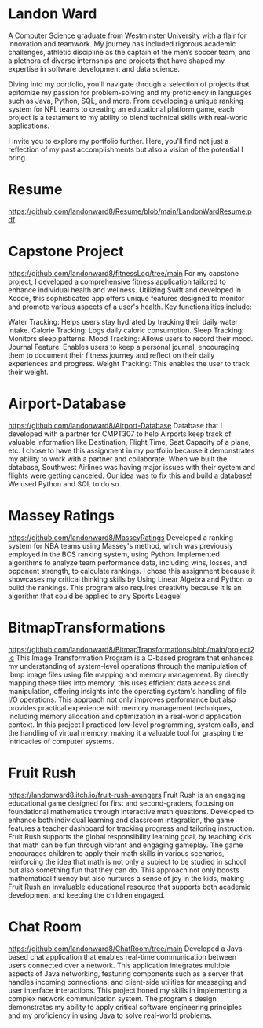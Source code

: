# Landon Ward
A Computer Science graduate from Westminster University with a flair for innovation and teamwork. My journey has included rigorous academic challenges, athletic discipline as the captain of the men’s soccer team, and a plethora of diverse internships and projects that have shaped my expertise in software development and data science.

Diving into my portfolio, you'll navigate through a selection of projects that epitomize my passion for problem-solving and my proficiency in languages such as Java, Python, SQL, and more. From developing a unique ranking system for NFL teams to creating an educational platform game, each project is a testament to my ability to blend technical skills with real-world applications.

I invite you to explore my portfolio further. Here, you'll find not just a reflection of my past accomplishments but also a vision of the potential I bring.

# Resume
https://github.com/landonward8/Resume/blob/main/LandonWardResume.pdf

# Capstone Project 
https://github.com/landonward8/fitnessLog/tree/main
For my capstone project, I developed a comprehensive fitness application tailored to enhance individual health and wellness. Utilizing Swift and developed in Xcode, this sophisticated app offers unique features designed to monitor and promote various aspects of a user's health. Key functionalities include:

Water Tracking: Helps users stay hydrated by tracking their daily water intake. Calorie Tracking: Logs daily caloric consumption. Sleep Tracking: Monitors sleep patterns. Mood Tracking: Allows users to record their mood. Journal Feature: Enables users to keep a personal journal, encouraging them to document their fitness journey and reflect on their daily experiences and progress. Weight Tracking: This enables the user to track their weight.

# Airport-Database
https://github.com/landonward8/Airport-Database
Database that I developed with a partner for CMPT307 to help Airports keep track of valuable information like Destination, Flight Time, Seat Capacity of a plane, etc. I chose to have this assignment in my portfolio because it demonstrates my ability to work with a partner and collaborate. When we built the database, Southwest Airlines was having major issues with their system and flights were getting canceled. Our idea was to fix this and build a database! We used Python and SQL to do so. 

# Massey Ratings
https://github.com/landonward8/MasseyRatings
Developed a ranking system for NBA teams using Massey's method, which was previously employed in the BCS ranking system, using Python. Implemented algorithms to analyze team performance data, including wins, losses, and opponent strength, to calculate rankings. I chose this assignment because it showcases my critical thinking skills by Using Linear Algebra and Python to build the rankings. This program also requires creativity because it is an algorithm that could be applied to any Sports League!

# BitmapTransformations
https://github.com/landonward8/BitmapTransformations/blob/main/project2.c
This Image Transformation Program is a C-based program that enhances my understanding of system-level operations through the manipulation of .bmp image files using file mapping and memory management. By directly mapping these files into memory, this uses efficient data access and manipulation, offering insights into the operating system's handling of file I/O operations. This approach not only improves performance but also provides practical experience with memory management techniques, including memory allocation and optimization in a real-world application context.  In this project I practiced low-level programming, system calls, and the handling of virtual memory, making it a valuable tool for grasping the intricacies of computer systems.

# Fruit Rush
https://landonward8.itch.io/fruit-rush-avengers 
Fruit Rush is an engaging educational game designed for first and second-graders, focusing on foundational mathematics through interactive math questions. Developed to enhance both individual learning and classroom integration, the game features a teacher dashboard for tracking progress and tailoring instruction. Fruit Rush supports the global responsibility learning goal, by teaching kids that math can be fun through vibrant and engaging gameplay. The game encourages children to apply their math skills in various scenarios, reinforcing the idea that math is not only a subject to be studied in school but also something fun that they can do. This approach not only boosts mathematical fluency but also nurtures a sense of joy in the kids, making Fruit Rush an invaluable educational resource that supports both academic development and keeping the children engaged.

# Chat Room
https://github.com/landonward8/ChatRoom/tree/main
Developed a Java-based chat application that enables real-time communication between users connected over a network. This application integrates multiple aspects of Java networking, featuring components such as a server that handles incoming connections, and client-side utilities for messaging and user interface interactions. This project honed my skills in implementing a complex network communication system. The program's design demonstrates my ability to apply critical software engineering principles and my proficiency in using Java to solve real-world problems.

